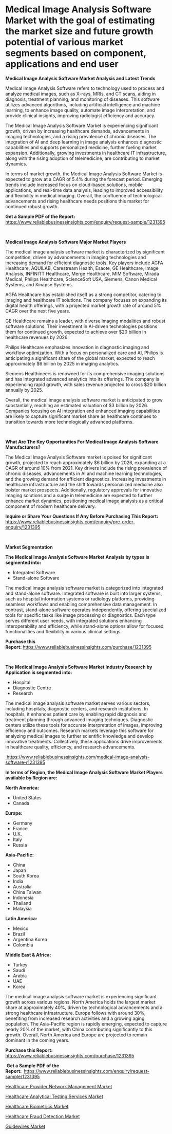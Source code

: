 <p><h1>Medical Image Analysis Software Market with the goal of estimating the market size and future growth potential of various market segments based on component, applications and end user</h1></p><p><strong>Medical Image Analysis Software Market Analysis and Latest Trends</strong></p>
<p><p>Medical Image Analysis Software refers to technology used to process and analyze medical images, such as X-rays, MRIs, and CT scans, aiding in diagnosis, treatment planning, and monitoring of diseases. This software utilizes advanced algorithms, including artificial intelligence and machine learning, to enhance image quality, automate image interpretation, and provide clinical insights, improving radiologist efficiency and accuracy.</p><p>The Medical Image Analysis Software Market is experiencing significant growth, driven by increasing healthcare demands, advancements in imaging technologies, and a rising prevalence of chronic diseases. The integration of AI and deep learning in image analysis enhances diagnostic capabilities and supports personalized medicine, further fueling market expansion. Additionally, growing investments in healthcare IT infrastructure, along with the rising adoption of telemedicine, are contributing to market dynamics.</p><p>In terms of market growth, the Medical Image Analysis Software Market is expected to grow at a CAGR of 5.4% during the forecast period. Emerging trends include increased focus on cloud-based solutions, mobile applications, and real-time data analysis, leading to improved accessibility and flexibility in medical imaging. Overall, the confluence of technological advancements and rising healthcare needs positions this market for continued robust growth.</p></p>
<p><strong>Get a Sample PDF of the Report:&nbsp;</strong> <a href="https://www.reliablebusinessinsights.com/enquiry/request-sample/1231395?utm_campaign=75&utm_medium=2&utm_source=Github&utm_content=ia&utm_term=04032025&utm_id=medical-image-analysis-software">https://www.reliablebusinessinsights.com/enquiry/request-sample/1231395</a></p>
<p>&nbsp;</p>
<p><strong>Medical Image Analysis Software Major Market Players</strong></p>
<p><p>The medical image analysis software market is characterized by significant competition, driven by advancements in imaging technologies and increasing demand for efficient diagnostic tools. Key players include AGFA Healthcare, AQUILAB, Carestream Health, Esaote, GE Healthcare, Image Analysis, INFINITT Healthcare, Merge Healthcare, MIM Software, Mirada Medical, Philips Healthcare, ScienceSoft USA, Siemens, Canon Medical Systems, and Xinapse Systems.</p><p>AGFA Healthcare has established itself as a strong competitor, catering to imaging and healthcare IT solutions. The company focuses on expanding its digital health offerings, with a projected market growth rate of around 5% CAGR over the next five years.</p><p>GE Healthcare remains a leader, with diverse imaging modalities and robust software solutions. Their investment in AI-driven technologies positions them for continued growth, expected to achieve over $20 billion in healthcare revenues by 2026.</p><p>Philips Healthcare emphasizes innovation in diagnostic imaging and workflow optimization. With a focus on personalized care and AI, Philips is anticipating a significant share of the global market, expected to reach approximately $6 billion by 2025 in imaging analytics.</p><p>Siemens Healthineers is renowned for its comprehensive imaging solutions and has integrated advanced analytics into its offerings. The company is experiencing rapid growth, with sales revenue projected to cross $20 billion annually by 2025.</p><p>Overall, the medical image analysis software market is anticipated to grow substantially, reaching an estimated valuation of $3 billion by 2026. Companies focusing on AI integration and enhanced imaging capabilities are likely to capture significant market share as healthcare continues to transition towards more technologically advanced platforms.</p></p>
<p>&nbsp;</p>
<p><strong>What Are The Key Opportunities For Medical Image Analysis Software Manufacturers?</strong></p>
<p><p>The Medical Image Analysis Software market is poised for significant growth, projected to reach approximately $6 billion by 2026, expanding at a CAGR of around 10% from 2021. Key drivers include the rising prevalence of chronic diseases, advancements in AI and machine learning technologies, and the growing demand for efficient diagnostics. Increasing investments in healthcare infrastructure and the shift towards personalized medicine also bolster market prospects. Additionally, regulatory approvals for innovative imaging solutions and a surge in telemedicine are expected to further enhance market dynamics, positioning medical image analysis as a critical component of modern healthcare delivery.</p></p>
<p><strong>Inquire or Share Your Questions If Any Before Purchasing This Report:</strong> <a href="https://www.reliablebusinessinsights.com/enquiry/pre-order-enquiry/1231395?utm_campaign=75&utm_medium=2&utm_source=Github&utm_content=ia&utm_term=04032025&utm_id=medical-image-analysis-software">https://www.reliablebusinessinsights.com/enquiry/pre-order-enquiry/1231395</a></p>
<p>&nbsp;</p>
<p><strong>Market Segmentation</strong></p>
<p><strong>The Medical Image Analysis Software Market Analysis by types is segmented into:</strong></p>
<p><ul><li>Integrated Software</li><li>Stand-alone Software</li></ul></p>
<p><p>The medical image analysis software market is categorized into integrated and stand-alone software. Integrated software is built into larger systems, such as hospital information systems or radiology platforms, providing seamless workflows and enabling comprehensive data management. In contrast, stand-alone software operates independently, offering specialized tools for specific tasks like image processing or diagnostics. Each type serves different user needs, with integrated solutions enhancing interoperability and efficiency, while stand-alone options allow for focused functionalities and flexibility in various clinical settings.</p></p>
<p><strong>Purchase this Report:&nbsp;</strong><a href="https://www.reliablebusinessinsights.com/purchase/1231395?utm_campaign=75&utm_medium=2&utm_source=Github&utm_content=ia&utm_term=04032025&utm_id=medical-image-analysis-software">https://www.reliablebusinessinsights.com/purchase/1231395</a></p>
<p>&nbsp;</p>
<p><strong>The Medical Image Analysis Software Market Industry Research by Application is segmented into:</strong></p>
<p><ul><li>Hospital</li><li>Diagnostic Centre</li><li>Research</li></ul></p>
<p><p>The medical image analysis software market serves various sectors, including hospitals, diagnostic centers, and research institutions. In hospitals, it enhances patient care by enabling rapid diagnosis and treatment planning through advanced imaging techniques. Diagnostic centers utilize these tools for accurate interpretation of images, improving efficiency and outcomes. Research markets leverage this software for analyzing medical images to further scientific knowledge and develop innovative treatments. Collectively, these applications drive improvements in healthcare quality, efficiency, and research advancements.</p></p>
<p><a href="https://www.reliablebusinessinsights.com/medical-image-analysis-software-r1231395?utm_campaign=75&utm_medium=2&utm_source=Github&utm_content=ia&utm_term=04032025&utm_id=medical-image-analysis-software">&nbsp;https://www.reliablebusinessinsights.com/medical-image-analysis-software-r1231395</a></p>
<p><strong>In terms of Region, the Medical Image Analysis Software Market Players available by Region are:</strong></p>
<p>
    <p> <strong> North America: </strong>
        <ul>
            <li>United States</li>
            <li>Canada</li>
        </ul>
        </p> 
    <p> <strong> Europe: </strong>
        <ul>
            <li>Germany</li>
            <li>France</li>
            <li>U.K.</li>
            <li>Italy</li>
            <li>Russia</li>
        </ul>
        </p> 
    <p> <strong> Asia-Pacific: </strong>
        <ul>
            <li>China</li>
            <li>Japan</li>
            <li>South Korea</li>
            <li>India</li>
            <li>Australia</li>
            <li>China Taiwan</li>
            <li>Indonesia</li>
            <li>Thailand</li>
            <li>Malaysia</li>
        </ul>
        </p> 
    <p> <strong> Latin America: </strong>
        <ul>
            <li>Mexico</li>
            <li>Brazil</li>
            <li>Argentina Korea</li>
            <li>Colombia</li>
        </ul>
        </p> 
    <p> <strong> Middle East & Africa: </strong>
        <ul>
            <li>Turkey</li>
            <li>Saudi</li>
            <li>Arabia</li>
            <li>UAE</li>
            <li>Korea</li>
        </ul>
    </p>
    </p>
<p><p>The medical image analysis software market is experiencing significant growth across various regions. North America holds the largest market share at approximately 40%, driven by technological advancements and a strong healthcare infrastructure. Europe follows with around 30%, benefiting from increased research activities and a growing aging population. The Asia-Pacific region is rapidly emerging, expected to capture nearly 20% of the market, with China contributing significantly to this growth. Overall, North America and Europe are projected to remain dominant in the coming years.</p></p>
<p><strong>Purchase this Report: </strong><a href="https://www.reliablebusinessinsights.com/purchase/1231395?utm_campaign=75&utm_medium=2&utm_source=Github&utm_content=ia&utm_term=04032025&utm_id=medical-image-analysis-software">https://www.reliablebusinessinsights.com/purchase/1231395</a></p>
<p>&nbsp;<strong>Get a Sample PDF of the Report:&nbsp;&nbsp;</strong><a href="https://www.reliablebusinessinsights.com/enquiry/request-sample/1231395?utm_campaign=75&utm_medium=2&utm_source=Github&utm_content=ia&utm_term=04032025&utm_id=medical-image-analysis-software">https://www.reliablebusinessinsights.com/enquiry/request-sample/1231395</a></p>
<p><strong></strong></p>
<p><p><a href="https://github.com/boonegoicks7/Market-Research-Report-List-1/blob/main/healthcare-provider-network-management-market.md?utm_campaign=75&utm_medium=2&utm_source=Github&utm_content=ia&utm_term=04032025&utm_id=medical-image-analysis-software">Healthcare Provider Network Management Market</a></p><p><a href="https://github.com/abuegalawixo/Market-Research-Report-List-1/blob/main/healthcare-analytical-testing-services-market.md?utm_campaign=75&utm_medium=2&utm_source=Github&utm_content=ia&utm_term=04032025&utm_id=medical-image-analysis-software">Healthcare Analytical Testing Services Market</a></p><p><a href="https://github.com/cernkomlkawi/Market-Research-Report-List-1/blob/main/healthcare-biometrics-market.md?utm_campaign=75&utm_medium=2&utm_source=Github&utm_content=ia&utm_term=04032025&utm_id=medical-image-analysis-software">Healthcare Biometrics Market</a></p><p><a href="https://github.com/bullewantyfw/Market-Research-Report-List-1/blob/main/healthcare-fraud-detection-market.md?utm_campaign=75&utm_medium=2&utm_source=Github&utm_content=ia&utm_term=04032025&utm_id=medical-image-analysis-software">Healthcare Fraud Detection Market</a></p><p><a href="https://github.com/trossdushi7u/Market-Research-Report-List-1/blob/main/guidewires-market.md?utm_campaign=75&utm_medium=2&utm_source=Github&utm_content=ia&utm_term=04032025&utm_id=medical-image-analysis-software">Guidewires Market</a></p></p>